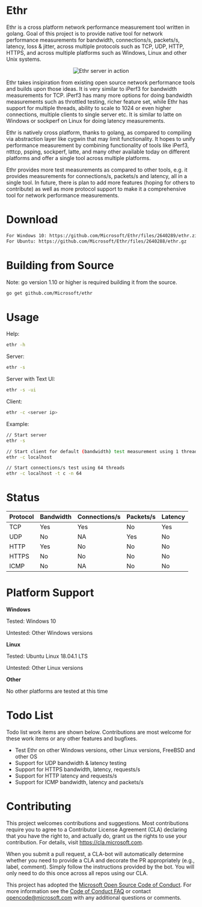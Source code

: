 # Ethr 

Ethr is a cross platform network performance measurement tool written in golang. Goal of this project is to provide native tool for network performance measurements for bandwidth, connections/s, packets/s, latency, loss & jitter, across multiple protocols such as TCP, UDP, HTTP, HTTPS, and across multiple platforms such as Windows, Linux and other Unix systems.

<p align="center">
  <img alt="Ethr server in action" src="https://user-images.githubusercontent.com/44273634/49360895-629cce80-f68f-11e8-967a-ed1f4c0ae6b6.png">
</p>

Ethr takes insipiration from existing open source network performance tools and builds upon those ideas. It is very similar to iPerf3 for bandwidth measurements for TCP. iPerf3 has many more options for doing bandwidth measurements such as throttled testing, richer feature set, while Ethr has support for multiple threads, ability to scale to 1024 or even higher connections, multiple clients to single server etc. It is similar to latte on Windows or sockperf on Linux for doing latency measurements.

Ethr is natively cross platform, thanks to golang, as compared to compiling via abstraction layer like cygwin that may limit functionality. It hopes to unify performance measurement by combining functionality of tools like iPerf3, ntttcp, psping, sockperf, latte, and many other available today on different platforms and offer a single tool across multiple platforms.

Ethr provides more test measurements as compared to other tools, e.g. it provides measurements for connections/s, packets/s and latency, all in a single tool. In future, there is plan to add more features (hoping for others to contribute) as well as more protocol support to make it a comprehensive tool for network performance measurements.

# Download

```bash
For Windows 10: https://github.com/Microsoft/Ethr/files/2640289/ethr.zip
For Ubuntu: https://github.com/Microsoft/Ethr/files/2640288/ethr.gz
```

# Building from Source

Note: go version 1.10 or higher is required building it from the source.
```bash
go get github.com/Microsoft/ethr
```

# Usage

Help:
```bash
ethr -h
```

Server:
```bash
ethr -s
```

Server with Text UI:
```bash
ethr -s -ui
```

Client:
```bash
ethr -c <server ip>
```

Example:
```bash
// Start server
ethr -s

// Start client for default (bandwidth) test measurement using 1 thread
ethr -c localhost

// Start connections/s test using 64 threads
ethr -c localhost -t c -n 64 
```

# Status

Protocol  | Bandwidth | Connections/s | Packets/s | Latency
------------- | ------------- | ------------- | ------------- | -------------
TCP  | Yes | Yes | No | Yes
UDP  | No | NA | Yes | No
HTTP | Yes | No | No | No
HTTPS | No | No | No | No
ICMP | No | NA | No | No

# Platform Support

**Windows**

Tested: Windows 10

Untested: Other Windows versions

**Linux**

Tested: Ubuntu Linux 18.04.1 LTS

Untested: Other Linux versions

**Other**

No other platforms are tested at this time

# Todo List

Todo list work items are shown below. Contributions are most welcome for these work items or any other features and bugfixes.

* Test Ethr on other Windows versions, other Linux versions, FreeBSD and other OS
* Support for UDP bandwidth & latency testing
* Support for HTTPS bandwidth, latency, requests/s
* Support for HTTP latency and requests/s
* Support for ICMP bandwidth, latency and packets/s

# Contributing

This project welcomes contributions and suggestions.  Most contributions require you to agree to a
Contributor License Agreement (CLA) declaring that you have the right to, and actually do, grant us
the rights to use your contribution. For details, visit https://cla.microsoft.com.

When you submit a pull request, a CLA-bot will automatically determine whether you need to provide
a CLA and decorate the PR appropriately (e.g., label, comment). Simply follow the instructions
provided by the bot. You will only need to do this once across all repos using our CLA.

This project has adopted the [Microsoft Open Source Code of Conduct](https://opensource.microsoft.com/codeofconduct/).
For more information see the [Code of Conduct FAQ](https://opensource.microsoft.com/codeofconduct/faq/) or
contact [opencode@microsoft.com](mailto:opencode@microsoft.com) with any additional questions or comments.
